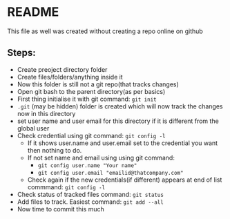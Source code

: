 # README #
This file as well was created without creating a repo online on github

## Steps:
- Create preoject directory folder
- Create files/folders/anything inside it
- Now this folder is still not a git repo(that tracks changes)
- Open git bash to the parent directory(as per basics)
- First thing initialise it with git command: `git init`
- `.git` (may be hidden) folder is created which will now track the changes now in this directory
- set user name and user email for this directory if it is different from the global user
- Check credential using git command: `git config -l`
    - If it shows user.name and user.email set to the credential you want then nothing to do.
    - If not set name and email using using git command: 
        - `git config user.name "Your name"`
        - `git config user.email "emailid@thatcompany.com"`
    - Check again if the new credentials(if different) appears at end of list commmand: `git config -l`
- Check status of tracked files command: `git status`
- Add files to track. Easiest command: `git add --all`
- Now time to commit this much